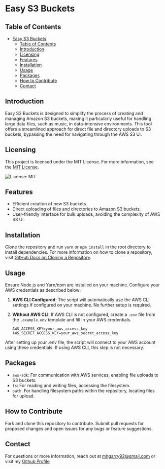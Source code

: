 # Easy S3 Buckets

## Table of Contents

- [Easy S3 Buckets](#easy-s3-buckets)
  - [Table of Contents](#table-of-contents)
  - [Introduction](#introduction)
  - [Licensing](#licensing)
  - [Features](#features)
  - [Installation](#installation)
  - [Usage](#usage)
  - [Packages](#packages)
  - [How to Contribute](#how-to-contribute)
  - [Contact](#contact)

## Introduction

Easy S3 Buckets is designed to simplify the process of creating and managing Amazon S3 buckets, making it particularly useful for handling large data files, such as music, in data-intensive environments. This tool offers a streamlined approach for direct file and directory uploads to S3 buckets, bypassing the need for navigating through the AWS S3 UI.

## Licensing

This project is licensed under the MIT License. For more information, see the [MIT License](https://opensource.org/licenses/MIT).

![License: MIT](https://img.shields.io/badge/License-MIT-yellow.svg)

## Features

- Efficient creation of new S3 buckets.
- Direct uploading of files and directories to Amazon S3 buckets.
- User-friendly interface for bulk uploads, avoiding the complexity of AWS S3 UI.

## Installation

Clone the repository and run `yarn` or `npm install` in the root directory to install dependencies. For more information on how to clone a repository, visit [GitHub Docs on Cloning a Repository](https://docs.github.com/en/repositories/creating-and-managing-repositories/cloning-a-repository).

## Usage

Ensure Node.js and Yarn/npm are installed on your machine. Configure your AWS credentials as described below:

1. **AWS CLI Configured**: The script will automatically use the AWS CLI settings if configured on your machine. No further setup is required.

2. **Without AWS CLI**: If AWS CLI is not configured, create a `.env` file from the `.example.env` template and fill in your AWS credentials.

   ```plaintext
   AWS_ACCESS_KEY=your_aws_access_key
   AWS_SECRET_ACCESS_KEY=your_aws_secret_access_key
   ```

After setting up your .env file, the script will connect to your AWS account using these credentials. If using AWS CLI, this step is not necessary.

## Packages

- `aws-sdk`: For communication with AWS services, enabling file uploads to S3 buckets.
- `fs`: For reading and writing files, accessing the filesystem.
- `path`: For handling filesystem paths within the repository, locating files for upload.

## How to Contribute

Fork and clone this repository to contribute. Submit pull requests for proposed changes and open issues for any bugs or feature suggestions.

## Contact

For questions or more information, reach out at <mhgarry92@gmail.com> or visit my [Github Profile](https://github.com/mhgarry)
